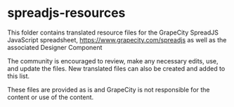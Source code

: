 # spreadjs-resources

This folder contains translated resource files for the GrapeCity SpreadJS JavaScript spreadsheet, https://www.grapecity.com/spreadjs as well as the associated Designer Component

The community is encouraged to review, make any necessary edits, use, and update the files. New translated files can also be created and added to this list.

These files are provided as is and GrapeCity is not responsible for the content or use of the content.




